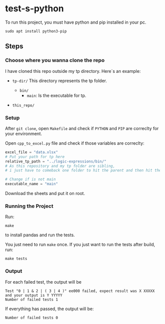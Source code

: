 # test-s-python

To run this project, you must have python and pip installed in your pc.

```shell
sudo apt install python3-pip
``` 

## Steps

### Choose where you wanna clone the repo

I have cloned this repo outside my tp directory. Here´s an example:

  - `tp-dir/` This directory represents the tp folder.
      - `bin/`
         - `main`: Is the executable for tp.
        
  - `this_repo/`

### Setup

After `git clone`, open `Makefile` and check if `PYTHON` and `PIP` are correclty for your environment.

Open `cpp_to_excel.py` file and check if those variables are correclty:

```python
excel_file = "data.xlsx"
# Put your path for tp here
relative_tp_path = "../logic-expressions/bin/"
# As this repository and my tp folder are sibling,
# i just have to comeback one folder to hit the parent and then hit the tp folder.

# Change if is not main
executable_name = "main"
```

Download the sheets and put it on root.

### Running the Project

Run:

```shell
make
``` 
to install pandas and run the tests.

You just need to run `make` once. If you just want to run the tests after build, run:

```shell
make tests
```

### Output

For each failed test, the output will be

```shell
Test "0 | 1 & 2 | ( 3 | 4 )" ee000 failed, expect result was X XXXXX and your output is Y YYYYY
Number of failed tests 1

```

If everything has passed, the output will be:

```shell
Number of failed tests 0
```
